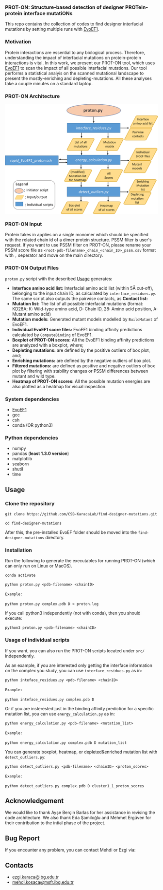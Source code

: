 ### PROT-ON: Structure-based detection of designer PROTein-protein interface mutatiONs

This repo contains the collection of codes to find designer interfacial mutations by setting multiple runs with [EvoEF1](https://github.com/tommyhuangthu/EvoEF). 

### Motivation
  Protein interactions are essential to any biological process. Therefore, understanding the impact of interfacial mutations on protein-protein interactions is vital. In this work, we present our PROT-ON tool, which uses [EvoEF1](https://github.com/tommyhuangthu/EvoEF) to scan the impact of all possible interfacial mutations. Our tool  performs a statistical analyis on the scanned mutational landscape to present the mostly-enriching and depleting-mutations. All these analyses take a couple minutes on a standard laptop.
### PROT-ON Architecture
<p align="center">
<img align="center" src="proton_code_architecture.png" alt="proton_code_architecture" width = "600" />
</p>

### PROT-ON Input
Protein takes in  applies on a single monomer which should be specified with the related chain id of a dimer protein structure. PSSM filter is user's request. If you want to use PSSM filter on PROT-ON, please rename your PSSM score file as `<root-pdb-filename>_chain_<chain_ID>_pssm.csv` format with `,` seperator and move on the main directory.
### PROT-ON Output Files
`proton.py` script with the described [Usage](https://github.com/CSB-KaracaLab/find-designer-mutations/tree/main#usage) generates: 
  * **Interface amino acid list:** Interfacial amino acid list (within 5Å cut-off), belonging to the input chain ID, as calculated by `interface_residues.py`. The same script also outputs the pairwise contacts, as **Contact list:**
  * **Mutation list:** The list of all possible interfacial mutations (format: KD28A; K: Wild-type amino acid, D: Chain ID, 28: Amino acid position, A: Mutant amino acid)
  * **Mutation models:** Generated mutant models modelled by `BuildMutant` of EvoEF1.
  * **Individual EvoEF1 score files:** EvoEF1 binding affinity predictions calculated by `ComputeBinding` of EvoEF1.
  * **Boxplot of PROT-ON scores:** All the EvoEF1 binding affinity predictions are analyzed with a boxplot, where;
  * **Depleting mutations:** are defined by the positive outliers of box plot, and;
  * **Enriching mutations:** are defined by the negative outliers of box plot. 
  * **Filtered mutations:** are defined as positive and negative outliers of box plot by filtering with stability changes or PSSM differences between mutant and wild type.
  * **Heatmap of PROT-ON scores:** All the possible mutation energies are also plotted as a heatmap for visual inspection.
### System dependencies
* [EvoEF1](https://github.com/tommyhuangthu/EvoEF)
* gcc
* csh
* conda (OR python3)
### Python dependencies
* numpy
* pandas (**least 1.3.0 version**)
* matplotlib
* seaborn
* shutil
* time
## Usage
### Clone the repository
```
git clone https://github.com/CSB-KaracaLab/find-designer-mutations.git
```
```
cd find-designer-mutations
```
After this, the pre-installed EvoEF folder should be moved into the `find-designer-mutations` directory.
### Installation
Run the following to generate the executables for running PROT-ON (which can only run on Linux or MacOS).
```
conda activate
```
```
python proton.py <pdb-filename> <chainID> 

Example:

python proton.py complex.pdb D > proton.log
```
If you call python3 independently (not with conda), then you should execute:
``` 
python3 proton.py <pdb-filename> <chainID>
```
### Usage of individual scripts
If you want, you can also run the PROT-ON scripts located under `src/` independently. 

As an example, if you are interested only getting the interface information on the complex you study, you can use `interface_residues.py` as in:
```
python inteface_residues.py <pdb-filename> <chainID> 

Example:

python inteface_residues.py complex.pdb D
```
Or if you are insterested just in the binding affinity prediction for a specific mutation list, you can use `energy_calculation.py` as in:
```
python energy_calculation.py <pdb-filename> <mutation_list> 

Example:

python energy_calculation.py complex.pdb D mutation_list
```
You can generate boxplot, heatmap, or depleted&enriched mutation list with `detect_outliers.py`:
```
python detect_outliers.py <pdb-filename> <chainID> <proton_scores>

Example:

python detect_outliers.py complex.pdb D cluster1_1_proton_scores
```
## Acknowledgement
We would like to thank Ayşe Berçin Barlas for her assistance in revising the code architecture. We also thank Eda Şamiloğlu and Mehmet Ergüven for their contribution to the intial phase of the project.
## Bug Report
If you encounter any problem, you can contact Mehdi or Ezgi via:
## Contacts
* ezgi.karaca@ibg.edu.tr
* mehdi.kosaca@msfr.ibg.edu.tr
